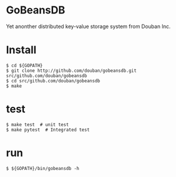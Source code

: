 # GoBeansDB 

Yet anonther distributed key-value storage system from Douban Inc.

# Install

```shell
$ cd ${GOPATH}
$ git clone http://github.com/douban/gobeansdb.git src/github.com/douban/gobeansdb
$ cd src/github.com/douban/gobeansdb
$ make
```

# test

```shell
$ make test  # unit test
$ make pytest  # Integrated test
```

# run

```shell
$ ${GOPATH}/bin/gobeansdb -h
```
